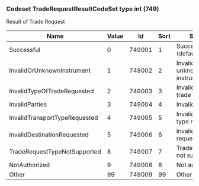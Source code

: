 ### Codeset TradeRequestResultCodeSet type int (749)

Result of Trade Request

| Name                          | Value | Id     | Sort | Synopsis                         |
|-------------------------------|-------|--------|------|----------------------------------|
| Successful                    | 0     | 749001 | 1    | Successful (default)             |
| InvalidOrUnknownInstrument    | 1     | 749002 | 2    | Invalid or unknown instrument    |
| InvalidTypeOfTradeRequested   | 2     | 749003 | 3    | Invalid type of trade requested  |
| InvalidParties                | 3     | 749004 | 4    | Invalid parties                  |
| InvalidTransportTypeRequested | 4     | 749005 | 5    | Invalid transport type requested |
| InvalidDestinationRequested   | 5     | 749006 | 6    | Invalid destination requested    |
| TradeRequestTypeNotSupported  | 8     | 749007 | 7    | TradeRequestType not supported   |
| NotAuthorized                 | 9     | 749008 | 8    | Not authorized                   |
| Other                         | 99    | 749009 | 99   | Other                            |


